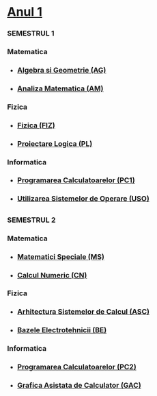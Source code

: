 # [Anul 1](https://github.com/Mach3tryhard/FMI-CTI/tree/main/Anul1)

### **SEMESTRUL 1**
### Matematica
 - ### [Algebra si Geometrie (AG)](https://github.com/Mach3tryhard/FMI-CTI/tree/main/Anul1/Algebra%20si%20Geometrie)
  - ### [Analiza Matematica (AM)](https://github.com/Mach3tryhard/FMI-CTI/tree/main/Anul1/Analiza%20Matematica)
 ### Fizica
 - ### [Fizica (FIZ)](https://github.com/Mach3tryhard/FMI-CTI/tree/main/Anul1/Fizica)
  - ### [Proiectare Logica (PL)](https://github.com/Mach3tryhard/FMI-CTI/tree/main/Anul1/Proiectare%20Logica)
### Informatica
   - ### [Programarea Calculatoarelor (PC1)](https://github.com/Mach3tryhard/FMI-CTI/tree/main/Anul1/Programarea%20Calculatoarelor)
   - ### [Utilizarea Sistemelor de Operare (USO)](https://github.com/Mach3tryhard/FMI-CTI/tree/main/Anul1/Utilizarea%20Sistemelor%20de%20Operare)
## 
### **SEMESTRUL 2**
### Matematica
 - ### [Matematici Speciale (MS)](https://github.com/Mach3tryhard/FMI-CTI/tree/main/Anul1/Matematici%20Speciale)
  - ### [Calcul Numeric (CN)](https://github.com/Mach3tryhard/FMI-CTI/tree/main/Anul1/Calcul%20Numeric)
### Fizica
 - ### [Arhitectura Sistemelor de Calcul (ASC)](https://github.com/Mach3tryhard/FMI-CTI/tree/main/Anul1/Arhitectura%20Sistemelor%20de%20Calcul)
  - ### [Bazele Electrotehnicii (BE)](https://github.com/Mach3tryhard/FMI-CTI/tree/main/Anul1/Bazele%20Electrotehnicii)
### Informatica
   - ### [Programarea Calculatoarelor (PC2)](https://github.com/Mach3tryhard/FMI-CTI/tree/main/Anul1/Programarea%20Calculatoarelor%20II)
   - ### [Grafica Asistata de Calculator (GAC)](https://github.com/Mach3tryhard/FMI-CTI/tree/main/Anul1/Grafica%20Asistata%20de%20Calculator)
